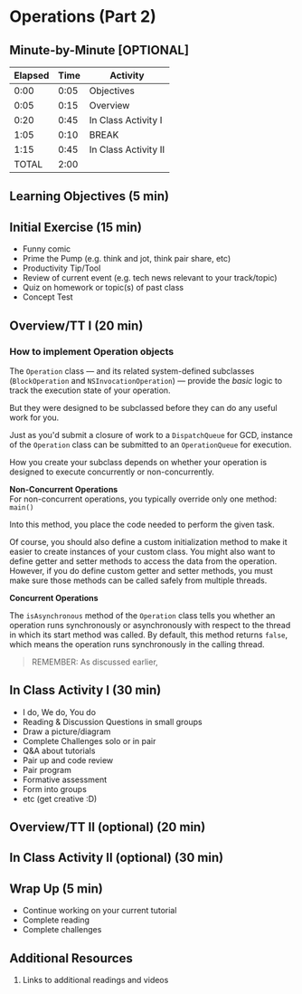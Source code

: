 # Operations (Part 2)

## Minute-by-Minute [OPTIONAL]

| **Elapsed** | **Time**  | **Activity**              |
| ----------- | --------- | ------------------------- |
| 0:00        | 0:05      | Objectives                |
| 0:05        | 0:15      | Overview                  |
| 0:20        | 0:45      | In Class Activity I       |
| 1:05        | 0:10      | BREAK                     |
| 1:15        | 0:45      | In Class Activity II      |
| TOTAL       | 2:00      |                           |

## Learning Objectives (5 min)

<!-- 1. Identify and describe
1. Define
1. Design
1. Implement -->

## Initial Exercise (15 min)

- Funny comic
- Prime the Pump (e.g. think and jot, think pair share, etc)
- Productivity Tip/Tool
- Review of current event (e.g. tech news relevant to your track/topic)
- Quiz on homework or topic(s) of past class
- Concept Test

## Overview/TT I (20 min)





### How to implement Operation objects
The `Operation` class &mdash; and its related system-defined subclasses (`BlockOperation` and `NSInvocationOperation`) &mdash; provide the *basic* logic to track the execution state of your operation.

But they were designed to be subclassed before they can do any useful work for you.


Just as you'd submit a closure of work to a `DispatchQueue` for GCD, instance of the `Operation` class can be submitted to an `OperationQueue` for execution.


<!-- Each subclass represents a specific task  -->



<!-- from ray w:

Operations are fully-functional classes that can be submitted to an OperationQueue, just like you'd submit a closure of work to a DispatchQueue for GCD. Because they're classes and can contain variables, you gain the ability to know what state the operation is in at any given point.
 -->




How you create your subclass depends on whether your operation is designed to execute concurrently or non-concurrently.

**Non-Concurrent Operations** </br>
For non-concurrent operations, you typically override only one method:
&nbsp;&nbsp;&nbsp;&nbsp; `main()`

Into this method, you place the code needed to perform the given task.

Of course, you should also define a custom initialization method to make it easier to create instances of your custom class. You might also want to define getter and setter methods to access the data from the operation. However, if you do define custom getter and setter methods, you must make sure those methods can be called safely from multiple threads.



**Concurrent Operations** </br>

The `isAsynchronous` method of the `Operation` class tells you whether an operation runs synchronously or asynchronously with respect to the thread in which its start method was called. By default, this method returns `false`, which means the operation runs synchronously in the calling thread.



> REMEMBER: As discussed earlier,







<!-- TODO:  describe PROPERTIES and - methods to override

You can override main or start method, main is less flexible but manages state of the operation for you (e.g assumes when main returns its finished), with start you have to do that manually.

3 Booleans, Finished, Cancelled, Ready

Finished completion block is called when operation is done

 -->








<!-- TODO:  
- list states
- list priority levels
 -->




<!-- OUTLINE?
What are they?

Why use them? benefits

How they work

White board

Syntax examples

dependencies

BlockOperation

Compared to GCD... when to use them

  examples from Ray W:
  operations allow for the handling of more complex scenarios such as reusable code to be run on a background thread, having one thread depend on another, and even canceling an operation before it's started or completed.

  GCD is great for common tasks that need to be run a single time in the background. When you find yourself building functionality that should be reusable — such as image editing operations — you will likely want to encapsulate that functionality into a class. By subclassing Operation, you can accomplish that goal!

-->



## In Class Activity I (30 min)

- I do, We do, You do
- Reading & Discussion Questions in small groups
- Draw a picture/diagram
- Complete Challenges solo or in pair
- Q&A about tutorials
- Pair up and code review
- Pair program
- Formative assessment
- Form into groups
- etc (get creative :D)

## Overview/TT II (optional) (20 min)

## In Class Activity II (optional) (30 min)

## Wrap Up (5 min)

- Continue working on your current tutorial
- Complete reading
- Complete challenges

## Additional Resources

1. Links to additional readings and videos
